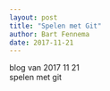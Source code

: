 ```yaml
---
layout: post
title: "Spelen met Git"
author: Bart Fennema
date: 2017-11-21
---
```


blog van 2017 11 21 <br/>
spelen met git <br/>
